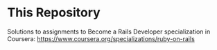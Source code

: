 # This Repository

Solutions to assignments to Become a Rails Developer specialization in Coursera:
https://www.coursera.org/specializations/ruby-on-rails
